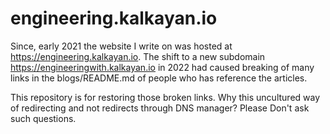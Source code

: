 # engineering.kalkayan.io

Since, early 2021 the website I write on was hosted at https://engineering.kalkayan.io. The shift to a new subdomain https://engineeringwith.kalkayan.io in 2022 had caused breaking of many links in the blogs/README.md of people who has reference the articles. 

This repository is for restoring those broken links. Why this uncultured way of redirecting and not redirects through DNS manager? Please Don't ask such questions. 
